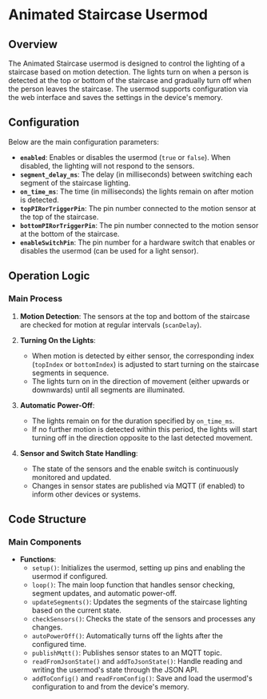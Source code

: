 # Animated Staircase Usermod

## Overview

The Animated Staircase usermod is designed to control the lighting of a staircase based on motion detection. The lights turn on when a person is detected at the top or bottom of the staircase and gradually turn off when the person leaves the staircase. The usermod supports configuration via the web interface and saves the settings in the device's memory.

## Configuration

Below are the main configuration parameters:

- **`enabled`**: Enables or disables the usermod (`true` or `false`). When disabled, the lighting will not respond to the sensors.
- **`segment_delay_ms`**: The delay (in milliseconds) between switching each segment of the staircase lighting.
- **`on_time_ms`**: The time (in milliseconds) the lights remain on after motion is detected.
- **`topPIRorTriggerPin`**: The pin number connected to the motion sensor at the top of the staircase. 
- **`bottomPIRorTriggerPin`**: The pin number connected to the motion sensor at the bottom of the staircase.
- **`enableSwitchPin`**: The pin number for a hardware switch that enables or disables the usermod (can be used for a light sensor).

## Operation Logic

### Main Process

1. **Motion Detection**: The sensors at the top and bottom of the staircase are checked for motion at regular intervals (`scanDelay`).
   
2. **Turning On the Lights**: 
   - When motion is detected by either sensor, the corresponding index (`topIndex` or `bottomIndex`) is adjusted to start turning on the staircase segments in sequence.
   - The lights turn on in the direction of movement (either upwards or downwards) until all segments are illuminated.
   
3. **Automatic Power-Off**:
   - The lights remain on for the duration specified by `on_time_ms`.
   - If no further motion is detected within this period, the lights will start turning off in the direction opposite to the last detected movement.
   
4. **Sensor and Switch State Handling**:
   - The state of the sensors and the enable switch is continuously monitored and updated.
   - Changes in sensor states are published via MQTT (if enabled) to inform other devices or systems.


## Code Structure

### Main Components

- **Functions**:
  - `setup()`: Initializes the usermod, setting up pins and enabling the usermod if configured.
  - `loop()`: The main loop function that handles sensor checking, segment updates, and automatic power-off.
  - `updateSegments()`: Updates the segments of the staircase lighting based on the current state.
  - `checkSensors()`: Checks the state of the sensors and processes any changes.
  - `autoPowerOff()`: Automatically turns off the lights after the configured time.
  - `publishMqtt()`: Publishes sensor states to an MQTT topic.
  - `readFromJsonState()` and `addToJsonState()`: Handle reading and writing the usermod's state through the JSON API.
  - `addToConfig()` and `readFromConfig()`: Save and load the usermod's configuration to and from the device's memory.
